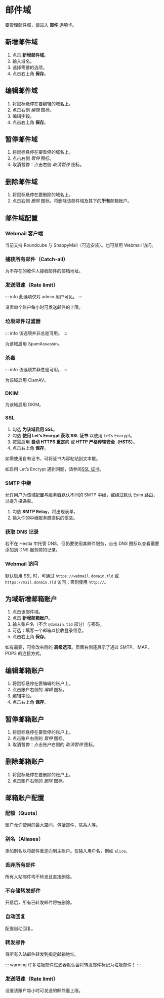 # 邮件域

要管理邮件域，请进入 **邮件 <i class="fas fa-fw fa-mail-bulk"></i>** 选项卡。

## 新增邮件域

1. 点击 **<i class="fas fa-fw fa-plus-circle"></i> 新增邮件域**。
2. 输入域名。
3. 选择需要的选项。
4. 点击右上角 **<i class="fas fa-fw fa-save"></i> 保存**。

## 编辑邮件域

1. 将鼠标悬停在要编辑的域名上。
2. 点击右侧 <i class="fas fa-fw fa-pencil-alt"><span class="visually-hidden">编辑</span></i> 图标。
3. 编辑字段。
4. 点击右上角 **<i class="fas fa-fw fa-save"></i> 保存**。

## 暂停邮件域

1. 将鼠标悬停在要暂停的域名上。
2. 点击右侧 <i class="fas fa-fw fa-pause"><span class="visually-hidden">暂停</span></i> 图标。
3. 取消暂停：点击右侧 <i class="fas fa-fw fa-play"><span class="visually-hidden">取消暂停</span></i> 图标。

## 删除邮件域

1. 将鼠标悬停在要删除的域名上。
2. 点击右侧 <i class="fas fa-fw fa-trash"><span class="visually-hidden">删除</span></i> 图标。将删除该邮件域及其下的**所有**邮箱账户。

## 邮件域配置

### Webmail 客户端

当前支持 Roundcube 与 SnappyMail（可选安装）。也可禁用 Webmail 访问。

### 捕获所有邮件（Catch‑all）

为不存在的收件人接收邮件的邮箱地址。

### 发送限速（Rate limit）

::: info
此选项仅对 admin 用户可见。
:::

设置单个账户每小时可发送邮件的上限。

### 垃圾邮件过滤器

::: info
该选项并非总是可用。
:::

为该域启用 SpamAssassin。

### 杀毒

::: info
该选项并非总是可用。
:::

为该域启用 ClamAV。

### DKIM

为该域启用 DKIM。

### SSL

1. 勾选 **为该域启用 SSL**。
2. 勾选 **使用 Let’s Encrypt 获取 SSL 证书** 以使用 Let’s Encrypt。
3. 按需启用 **自动 HTTPS 重定向** 或 **HTTP 严格传输安全（HSTS）**。
4. 点击右上角 **<i class="fas fa-fw fa-save"></i> 保存**。

如需使用自有证书，可将证书内容粘贴到文本框。

如启用 Let’s Encrypt 遇到问题，请参阅[SSL 证书](../server-administration/ssl-certificates)。

### SMTP 中继

允许用户为该域配置与服务器默认不同的 SMTP 中继，或绕过默认 Exim 路由，以提升投递率。

1. 勾选 **SMTP Relay**，将出现表单。
2. 输入你的中继服务商提供的信息。

### 获取 DNS 记录

若不在 Hestia 中托管 DNS，但仍要使用其邮件服务，点击 <i class="fas fa-atlas"><span class="visually-hidden">DNS</span></i> 图标以查看需要添加到 DNS 服务商的记录。

### Webmail 访问

默认启用 SSL 时，可通过 `https://webmail.domain.tld` 或 `https://mail.domain.tld` 访问；否则使用 `http://`。

## 为域新增邮箱账户

1. 点击该邮件域。
2. 点击 **<i class="fas fa-fw fa-plus-circle"></i> 新增邮箱账户**。
3. 输入账户名（不含 `@domain.tld` 部分）与密码。
4. 可选：填写一个邮箱以接收登录信息。
5. 点击右上角 **<i class="fas fa-fw fa-save"></i> 保存**。

如有需要，可修改右侧的 **高级选项**。页面右侧还展示了通过 SMTP、IMAP、POP3 的连接方式。

## 编辑邮箱账户

1. 将鼠标悬停在要编辑的账户上。
2. 点击账户右侧的 <i class="fas fa-fw fa-pencil-alt"><span class="visually-hidden">编辑</span></i> 图标。
3. 编辑字段。
4. 点击右上角 **<i class="fas fa-fw fa-save"></i> 保存**。

## 暂停邮箱账户

1. 将鼠标悬停在要暂停的账户上。
2. 点击账户右侧的 <i class="fas fa-fw fa-pause"><span class="visually-hidden">暂停</span></i> 图标。
3. 取消暂停：点击账户右侧的 <i class="fas fa-fw fa-play"><span class="visually-hidden">取消暂停</span></i> 图标。

## 删除邮箱账户

1. 将鼠标悬停在要删除的账户上。
2. 点击账户右侧的 <i class="fas fa-fw fa-trash"><span class="visually-hidden">删除</span></i> 图标。

## 邮箱账户配置

### 配额（Quota）

账户允许使用的最大空间，包括邮件、联系人等。

### 别名（Aliases）

添加别名以将邮件重定向到主账户。仅输入用户名，例如 `alice`。

### 丢弃所有邮件

所有入站邮件均不转发且直接删除。

### 不存储转发邮件

开启后，所有已转发邮件将被删除。

### 自动回复

配置自动回复。

### 转发邮件

将所有入站邮件转发到指定邮箱地址。

::: warning
许多垃圾邮件过滤器默认会将转发邮件标记为垃圾邮件！
:::

### 发送限速（Rate limit）

设置该账户每小时可发送的邮件量上限。
